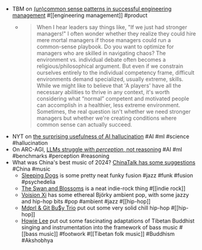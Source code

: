 - TBM on [(un)common sense patterns in successful engineering management](https://cutlefish.substack.com/p/tbm-330-uncommon-sense-playbook) #[[engineering management]] #product
	- > When I hear leaders say things like, "If we just had stronger managers!" I often wonder whether they realize they could hire mere mortal managers if those managers could run a common-sense playbook.
	  Do you want to optimize for managers who are skilled in navigating chaos?
	  The environment vs. individual debate often becomes a religious/philosophical argument. But even if we constrain ourselves entirely to the individual competency frame, difficult environments demand specialized, usually extreme, skills. While we might like to believe that 'A players' have all the necessary abilities to thrive in any context, it's worth considering what “normal” competent and motivated people can accomplish in a healthier, less extreme environment.
	  Sometimes, the real question isn't whether we need stronger managers but whether we're creating conditions where common sense can actually succeed.
- NYT on [the surprising usefulness of AI hallucination](https://archive.is/0e3bV) #AI #ml #science #hallucination
- On ARC-AGI, [LLMs struggle with *perception*, not reasoning](https://anokas.substack.com/p/llms-struggle-with-perception-not-reasoning-arcagi) #AI #ml #benchmarks #perception #reasoning
- What was China's best music of 2024? [ChinaTalk has some suggestions](https://www.chinatalk.media/p/chinas-best-music-of-2024) #China #music
	- [Sleeping Dogs](https://www.youtube.com/watch?v=qy1wCmOloXY) is some pretty neat funky fusion #jazz #funk #fusion #psychedelia
	- [The Swan and Blossoms](https://theswanandblossoms.bandcamp.com/track/hereditary-nightmare) is a neat indie-rock thing #[[indie rock]]
	- [Voision Xi](https://voisionxi.bandcamp.com/track/kagi) has some ethereal Björky ambient pop, with some jazzy and hip-hop bits #pop #ambient #jazz #[[hip-hop]]
	- [Mdprl & Git Bu$y Trio](https://spacefruityrecords.bandcamp.com/track/--39) put out some very solid chill hip-hop #[[hip-hop]]
	- [Howie Lee](https://howielee.bandcamp.com/track/mantra-of-buddha-akshobhya) put out some fascinating adaptations of Tibetan Buddhist singing and instrumentation into the framework of bass music #[[bass music]] #footwork #[[Tibetan folk music]] #Buddhism #Akshobhya